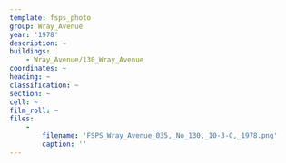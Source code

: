 ```yaml
---
template: fsps_photo
group: Wray_Avenue
year: '1978'
description: ~
buildings:
    - Wray_Avenue/130_Wray_Avenue
coordinates: ~
heading: ~
classification: ~
section: ~
cell: ~
film_roll: ~
files:
    -
        filename: 'FSPS_Wray_Avenue_035,_No_130,_10-3-C,_1978.png'
        caption: ''
---
```

